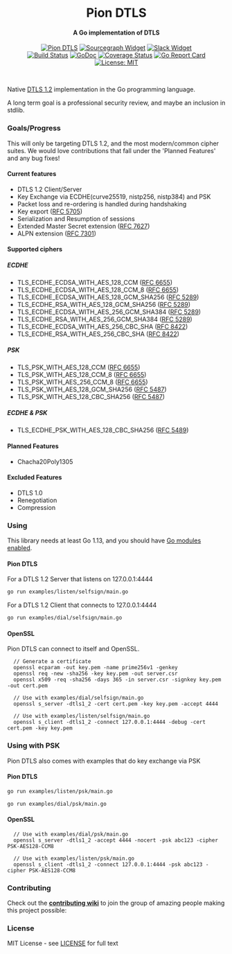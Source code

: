 <h1 align="center">
  <br>
  Pion DTLS
  <br>
</h1>
<h4 align="center">A Go implementation of DTLS</h4>
<p align="center">
  <a href="https://pion.ly"><img src="https://img.shields.io/badge/pion-dtls-gray.svg?longCache=true&colorB=brightgreen" alt="Pion DTLS"></a>
  <a href="https://sourcegraph.com/github.com/mingyech/dtls"><img src="https://sourcegraph.com/github.com/mingyech/dtls/-/badge.svg" alt="Sourcegraph Widget"></a>
  <a href="https://pion.ly/slack"><img src="https://img.shields.io/badge/join-us%20on%20slack-gray.svg?longCache=true&logo=slack&colorB=brightgreen" alt="Slack Widget"></a>
  <br>
  <a href="https://travis-ci.org/pion/dtls"><img src="https://travis-ci.org/pion/dtls.svg?branch=master" alt="Build Status"></a>
  <a href="https://pkg.go.dev/github.com/mingyech/dtls/v2"><img src="https://godoc.org/github.com/mingyech/dtls?status.svg" alt="GoDoc"></a>
  <a href="https://codecov.io/gh/pion/dtls"><img src="https://codecov.io/gh/pion/dtls/branch/master/graph/badge.svg" alt="Coverage Status"></a>
  <a href="https://goreportcard.com/report/github.com/mingyech/dtls/v2"><img src="https://goreportcard.com/badge/github.com/mingyech/dtls/v2" alt="Go Report Card"></a>
  <a href="LICENSE"><img src="https://img.shields.io/badge/License-MIT-yellow.svg" alt="License: MIT"></a>
</p>
<br>

Native [DTLS 1.2][rfc6347] implementation in the Go programming language.

A long term goal is a professional security review, and maybe an inclusion in stdlib.

[rfc6347]: https://tools.ietf.org/html/rfc6347

### Goals/Progress

This will only be targeting DTLS 1.2, and the most modern/common cipher suites.
We would love contributions that fall under the 'Planned Features' and any bug fixes!

#### Current features

- DTLS 1.2 Client/Server
- Key Exchange via ECDHE(curve25519, nistp256, nistp384) and PSK
- Packet loss and re-ordering is handled during handshaking
- Key export ([RFC 5705][rfc5705])
- Serialization and Resumption of sessions
- Extended Master Secret extension ([RFC 7627][rfc7627])
- ALPN extension ([RFC 7301][rfc7301])

[rfc5705]: https://tools.ietf.org/html/rfc5705
[rfc7627]: https://tools.ietf.org/html/rfc7627
[rfc7301]: https://tools.ietf.org/html/rfc7301

#### Supported ciphers

##### ECDHE

- TLS_ECDHE_ECDSA_WITH_AES_128_CCM ([RFC 6655][rfc6655])
- TLS_ECDHE_ECDSA_WITH_AES_128_CCM_8 ([RFC 6655][rfc6655])
- TLS_ECDHE_ECDSA_WITH_AES_128_GCM_SHA256 ([RFC 5289][rfc5289])
- TLS_ECDHE_RSA_WITH_AES_128_GCM_SHA256 ([RFC 5289][rfc5289])
- TLS_ECDHE_ECDSA_WITH_AES_256_GCM_SHA384 ([RFC 5289][rfc5289])
- TLS_ECDHE_RSA_WITH_AES_256_GCM_SHA384 ([RFC 5289][rfc5289])
- TLS_ECDHE_ECDSA_WITH_AES_256_CBC_SHA ([RFC 8422][rfc8422])
- TLS_ECDHE_RSA_WITH_AES_256_CBC_SHA ([RFC 8422][rfc8422])

##### PSK

- TLS_PSK_WITH_AES_128_CCM ([RFC 6655][rfc6655])
- TLS_PSK_WITH_AES_128_CCM_8 ([RFC 6655][rfc6655])
- TLS_PSK_WITH_AES_256_CCM_8 ([RFC 6655][rfc6655])
- TLS_PSK_WITH_AES_128_GCM_SHA256 ([RFC 5487][rfc5487])
- TLS_PSK_WITH_AES_128_CBC_SHA256 ([RFC 5487][rfc5487])

##### ECDHE & PSK

- TLS_ECDHE_PSK_WITH_AES_128_CBC_SHA256 ([RFC 5489][rfc5489])

[rfc5289]: https://tools.ietf.org/html/rfc5289
[rfc8422]: https://tools.ietf.org/html/rfc8422
[rfc6655]: https://tools.ietf.org/html/rfc6655
[rfc5487]: https://tools.ietf.org/html/rfc5487
[rfc5489]: https://tools.ietf.org/html/rfc5489

#### Planned Features

- Chacha20Poly1305

#### Excluded Features

- DTLS 1.0
- Renegotiation
- Compression

### Using

This library needs at least Go 1.13, and you should have [Go modules
enabled](https://github.com/golang/go/wiki/Modules).

#### Pion DTLS

For a DTLS 1.2 Server that listens on 127.0.0.1:4444

```sh
go run examples/listen/selfsign/main.go
```

For a DTLS 1.2 Client that connects to 127.0.0.1:4444

```sh
go run examples/dial/selfsign/main.go
```

#### OpenSSL

Pion DTLS can connect to itself and OpenSSL.

```
  // Generate a certificate
  openssl ecparam -out key.pem -name prime256v1 -genkey
  openssl req -new -sha256 -key key.pem -out server.csr
  openssl x509 -req -sha256 -days 365 -in server.csr -signkey key.pem -out cert.pem

  // Use with examples/dial/selfsign/main.go
  openssl s_server -dtls1_2 -cert cert.pem -key key.pem -accept 4444

  // Use with examples/listen/selfsign/main.go
  openssl s_client -dtls1_2 -connect 127.0.0.1:4444 -debug -cert cert.pem -key key.pem
```

### Using with PSK

Pion DTLS also comes with examples that do key exchange via PSK

#### Pion DTLS

```sh
go run examples/listen/psk/main.go
```

```sh
go run examples/dial/psk/main.go
```

#### OpenSSL

```
  // Use with examples/dial/psk/main.go
  openssl s_server -dtls1_2 -accept 4444 -nocert -psk abc123 -cipher PSK-AES128-CCM8

  // Use with examples/listen/psk/main.go
  openssl s_client -dtls1_2 -connect 127.0.0.1:4444 -psk abc123 -cipher PSK-AES128-CCM8
```

### Contributing

Check out the **[contributing wiki](https://github.com/pion/webrtc/wiki/Contributing)** to join the group of amazing people making this project possible:

### License

MIT License - see [LICENSE](LICENSE) for full text
